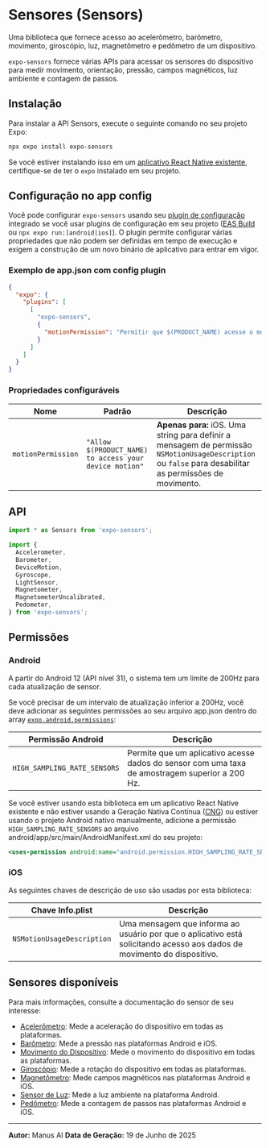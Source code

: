 # Sensores (Sensors)

Uma biblioteca que fornece acesso ao acelerômetro, barômetro, movimento, giroscópio, luz, magnetômetro e pedômetro de um dispositivo.

`expo-sensors` fornece várias APIs para acessar os sensores do dispositivo para medir movimento, orientação, pressão, campos magnéticos, luz ambiente e contagem de passos.

## Instalação

Para instalar a API Sensors, execute o seguinte comando no seu projeto Expo:

```bash
npx expo install expo-sensors
```

Se você estiver instalando isso em um [aplicativo React Native existente](https://reactnative.dev/docs/integration-with-existing-apps), certifique-se de ter o `expo` instalado em seu projeto.

## Configuração no app config

Você pode configurar `expo-sensors` usando seu [plugin de configuração](https://docs.expo.dev/guides/config-plugins/) integrado se você usar plugins de configuração em seu projeto ([EAS Build](https://docs.expo.dev/build/introduction/) ou `npx expo run:[android|ios]`). O plugin permite configurar várias propriedades que não podem ser definidas em tempo de execução e exigem a construção de um novo binário de aplicativo para entrar em vigor.

### Exemplo de app.json com config plugin

```json
{
  "expo": {
    "plugins": [
      [
        "expo-sensors",
        {
          "motionPermission": "Permitir que $(PRODUCT_NAME) acesse o movimento do seu dispositivo"
        }
      ]
    ]
  }
}
```

### Propriedades configuráveis

| Nome | Padrão | Descrição |
| --- | --- | --- |
| `motionPermission` | `"Allow $(PRODUCT_NAME) to access your device motion"` | **Apenas para:** iOS. Uma string para definir a mensagem de permissão `NSMotionUsageDescription` ou `false` para desabilitar as permissões de movimento. |

## API

```javascript
import * as Sensors from 'expo-sensors';

import {
  Accelerometer,
  Barometer,
  DeviceMotion,
  Gyroscope,
  LightSensor,
  Magnetometer,
  MagnetometerUncalibrated,
  Pedometer,
} from 'expo-sensors';
```

## Permissões

### Android

A partir do Android 12 (API nível 31), o sistema tem um limite de 200Hz para cada atualização de sensor.

Se você precisar de um intervalo de atualização inferior a 200Hz, você deve adicionar as seguintes permissões ao seu arquivo app.json dentro do array [`expo.android.permissions`](https://docs.expo.dev/versions/latest/config/app/#android):

| Permissão Android | Descrição |
| --- | --- |
| `HIGH_SAMPLING_RATE_SENSORS` | Permite que um aplicativo acesse dados do sensor com uma taxa de amostragem superior a 200 Hz. |

Se você estiver usando esta biblioteca em um aplicativo React Native existente e não estiver usando a Geração Nativa Contínua ([CNG](https://docs.expo.dev/workflow/continuous-native-generation/)) ou estiver usando o projeto Android nativo manualmente, adicione a permissão `HIGH_SAMPLING_RATE_SENSORS` ao arquivo android/app/src/main/AndroidManifest.xml do seu projeto:

```xml
<uses-permission android:name="android.permission.HIGH_SAMPLING_RATE_SENSORS" />
```

### iOS

As seguintes chaves de descrição de uso são usadas por esta biblioteca:

| Chave Info.plist | Descrição |
| --- | --- |
| `NSMotionUsageDescription` | Uma mensagem que informa ao usuário por que o aplicativo está solicitando acesso aos dados de movimento do dispositivo. |

## Sensores disponíveis

Para mais informações, consulte a documentação do sensor de seu interesse:

*   [Acelerômetro](https://docs.expo.dev/versions/latest/sdk/accelerometer/): Mede a aceleração do dispositivo em todas as plataformas.
*   [Barômetro](https://docs.expo.dev/versions/latest/sdk/barometer/): Mede a pressão nas plataformas Android e iOS.
*   [Movimento do Dispositivo](https://docs.expo.dev/versions/latest/sdk/devicemotion/): Mede o movimento do dispositivo em todas as plataformas.
*   [Giroscópio](https://docs.expo.dev/versions/latest/sdk/gyroscope/): Mede a rotação do dispositivo em todas as plataformas.
*   [Magnetômetro](https://docs.expo.dev/versions/latest/sdk/magnetometer/): Mede campos magnéticos nas plataformas Android e iOS.
*   [Sensor de Luz](https://docs.expo.dev/versions/latest/sdk/light-sensor/): Mede a luz ambiente na plataforma Android.
*   [Pedômetro](https://docs.expo.dev/versions/latest/sdk/pedometer/): Mede a contagem de passos nas plataformas Android e iOS.

---

**Autor:** Manus AI
**Data de Geração:** 19 de Junho de 2025

